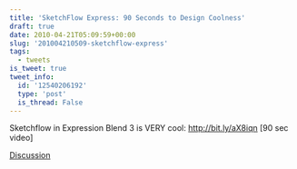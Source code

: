 ```yaml
---
title: 'SketchFlow Express: 90 Seconds to Design Coolness'
draft: true
date: 2010-04-21T05:09:59+00:00
slug: '201004210509-sketchflow-express'
tags:
  - tweets
is_tweet: true
tweet_info:
  id: '12540206192'
  type: 'post'
  is_thread: False
---
```




Sketchflow in Expression Blend 3 is VERY cool: http://bit.ly/aX8iqn [90 sec video]

[Discussion](https://x.com/sytelus/status/12540206192)
